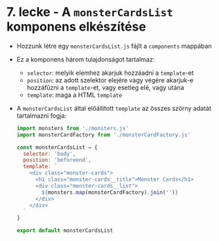 # 7. lecke - A `monsterCardsList` komponens elkészítése
- Hozzunk létre egy `monsterCardsList.js` fájlt a `components` mappában
- Ez a komponens három tulajdonságot tartalmaz:
  - `selector`: melyik elemhez akarjuk hozzáadni a `template`-et
  - `position`: az adott szelektor elejére vagy végére akarjuk-e hozzáfűzni a `template`-et, vagy esetleg elé, vagy utána
  - `template`: maga a HTML `template`
- A `monsterCardsList` által előállított `template` az összes szörny adatát tartalmazni fogja: 
  
  ```javascript
  import monsters from './monsters.js'
  import monsterCardFactory from './monsterCardFactory.js'

  const monsterCardsList = {
    selector: 'body',
    position: 'beforeend',
    template: `
      <div class="monster-cards">
        <h1 class="monster-cards__title">Monster Cards</h1>
        <div class="monster-cards__list">
          ${monsters.map(monsterCardFactory).join('')}
        </div>
      </div>
    `
  }

  export default monsterCardsList
  ```